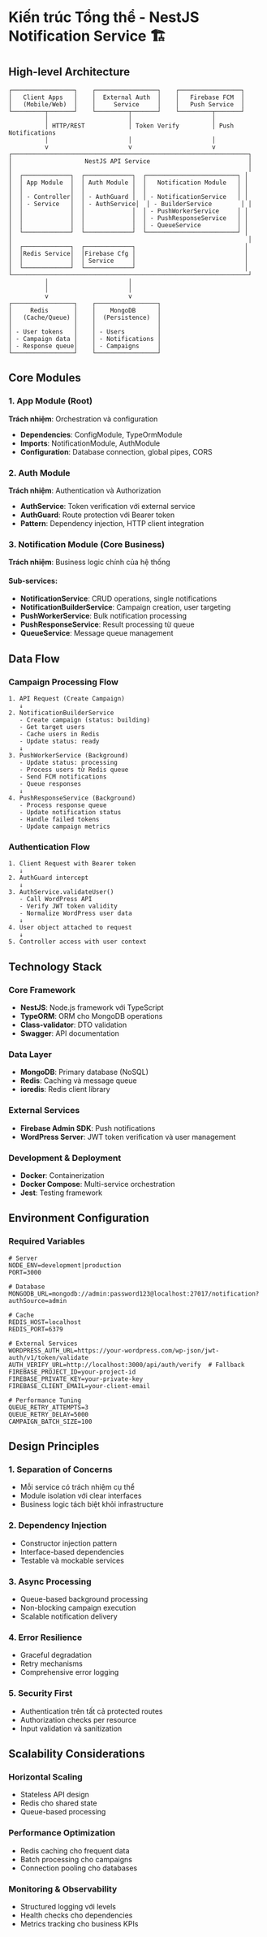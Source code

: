 # Kiến trúc Tổng thể - NestJS Notification Service 🏗️

## High-level Architecture

```
┌─────────────────┐    ┌─────────────────┐    ┌─────────────────┐
│   Client Apps   │    │  External Auth  │    │   Firebase FCM  │
│   (Mobile/Web)  │    │     Service     │    │   Push Service  │
└─────────┬───────┘    └─────────┬───────┘    └─────────┬───────┘
          │                      │                      │
          │ HTTP/REST            │ Token Verify         │ Push Notifications
          │                      │                      │
          v                      v                      v
┌─────────────────────────────────────────────────────────────────┐
│                    NestJS API Service                           │
│                                                                 │
│  ┌─────────────┐  ┌─────────────┐  ┌─────────────────────────┐ │
│  │ App Module  │  │ Auth Module │  │   Notification Module   │ │
│  │             │  │             │  │                         │ │
│  │ - Controller│  │ - AuthGuard │  │ - NotificationService   │ │
│  │ - Service   │  │ - AuthService│  │ - BuilderService        │ │
│  │             │  │             │  │ - PushWorkerService     │ │
│  │             │  │             │  │ - PushResponseService   │ │
│  │             │  │             │  │ - QueueService          │ │
│  └─────────────┘  └─────────────┘  └─────────────────────────┘ │
│                                                                 │
│  ┌─────────────┐  ┌─────────────┐                              │
│  │Redis Service│  │Firebase Cfg │                              │
│  │             │  │ Service     │                              │
│  └─────────────┘  └─────────────┘                              │
└─────────────────────────────────────────────────────────────────┘
          │                      │
          │                      │
          v                      v
┌─────────────────┐    ┌─────────────────┐
│     Redis       │    │    MongoDB      │
│   (Cache/Queue) │    │  (Persistence)  │
│                 │    │                 │
│ - User tokens   │    │ - Users         │
│ - Campaign data │    │ - Notifications │
│ - Response queue│    │ - Campaigns     │
└─────────────────┘    └─────────────────┘
```

## Core Modules

### 1. App Module (Root)
**Trách nhiệm**: Orchestration và configuration
- **Dependencies**: ConfigModule, TypeOrmModule
- **Imports**: NotificationModule, AuthModule
- **Configuration**: Database connection, global pipes, CORS

### 2. Auth Module
**Trách nhiệm**: Authentication và Authorization
- **AuthService**: Token verification với external service
- **AuthGuard**: Route protection với Bearer token
- **Pattern**: Dependency injection, HTTP client integration

### 3. Notification Module (Core Business)
**Trách nhiệm**: Business logic chính của hệ thống

#### Sub-services:
- **NotificationService**: CRUD operations, single notifications
- **NotificationBuilderService**: Campaign creation, user targeting
- **PushWorkerService**: Bulk notification processing
- **PushResponseService**: Result processing từ queue
- **QueueService**: Message queue management

## Data Flow

### Campaign Processing Flow
```
1. API Request (Create Campaign)
   ↓
2. NotificationBuilderService
   - Create campaign (status: building)
   - Get target users
   - Cache users in Redis
   - Update status: ready
   ↓
3. PushWorkerService (Background)
   - Update status: processing
   - Process users từ Redis queue
   - Send FCM notifications
   - Queue responses
   ↓
4. PushResponseService (Background)
   - Process response queue
   - Update notification status
   - Handle failed tokens
   - Update campaign metrics
```

### Authentication Flow
```
1. Client Request with Bearer token
   ↓
2. AuthGuard intercept
   ↓
3. AuthService.validateUser()
   - Call WordPress API
   - Verify JWT token validity
   - Normalize WordPress user data
   ↓
4. User object attached to request
   ↓
5. Controller access with user context
```

## Technology Stack

### Core Framework
- **NestJS**: Node.js framework với TypeScript
- **TypeORM**: ORM cho MongoDB operations
- **Class-validator**: DTO validation
- **Swagger**: API documentation

### Data Layer
- **MongoDB**: Primary database (NoSQL)
- **Redis**: Caching và message queue
- **ioredis**: Redis client library

### External Services
- **Firebase Admin SDK**: Push notifications
- **WordPress Server**: JWT token verification và user management

### Development & Deployment
- **Docker**: Containerization
- **Docker Compose**: Multi-service orchestration
- **Jest**: Testing framework

## Environment Configuration

### Required Variables
```env
# Server
NODE_ENV=development|production
PORT=3000

# Database
MONGODB_URL=mongodb://admin:password123@localhost:27017/notification?authSource=admin

# Cache
REDIS_HOST=localhost
REDIS_PORT=6379

# External Services
WORDPRESS_AUTH_URL=https://your-wordpress.com/wp-json/jwt-auth/v1/token/validate
AUTH_VERIFY_URL=http://localhost:3000/api/auth/verify  # Fallback
FIREBASE_PROJECT_ID=your-project-id
FIREBASE_PRIVATE_KEY=your-private-key
FIREBASE_CLIENT_EMAIL=your-client-email

# Performance Tuning
QUEUE_RETRY_ATTEMPTS=3
QUEUE_RETRY_DELAY=5000
CAMPAIGN_BATCH_SIZE=100
```

## Design Principles

### 1. Separation of Concerns
- Mỗi service có trách nhiệm cụ thể
- Module isolation với clear interfaces
- Business logic tách biệt khỏi infrastructure

### 2. Dependency Injection
- Constructor injection pattern
- Interface-based dependencies
- Testable và mockable services

### 3. Async Processing
- Queue-based background processing
- Non-blocking campaign execution
- Scalable notification delivery

### 4. Error Resilience
- Graceful degradation
- Retry mechanisms
- Comprehensive error logging

### 5. Security First
- Authentication trên tất cả protected routes
- Authorization checks per resource
- Input validation và sanitization

## Scalability Considerations

### Horizontal Scaling
- Stateless API design
- Redis cho shared state
- Queue-based processing

### Performance Optimization
- Redis caching cho frequent data
- Batch processing cho campaigns
- Connection pooling cho databases

### Monitoring & Observability
- Structured logging với levels
- Health checks cho dependencies
- Metrics tracking cho business KPIs 